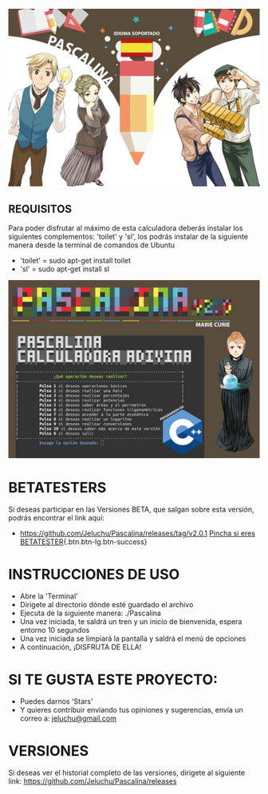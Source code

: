 ![Icono GDM](./Fotos/foto.png)

## REQUISITOS
Para poder disfrutar al máximo de esta calculadora deberás instalar los siguientes complementos: 'toilet' y 'sl', los podrás instalar de la siguiente manera desde la terminal de comandos de Ubuntu

- 'toilet' = sudo apt-get install toilet
- 'sl' = sudo apt-get install sl

![Icono GDM](./Fotos/foto2.png)

# BETATESTERS
Si deseas participar en las Versiones BETA, que salgan sobre esta versión, podrás encontrar el link aquí:

- https://github.com/Jeluchu/Pascalina/releases/tag/v2.0.1
[Pincha si eres BETATESTER](https://github.com/Jeluchu/Pascalina/releases/tag/v2.0.1){.btn.btn-lg.btn-success}

# INSTRUCCIONES DE USO
- Abre la 'Terminal'
- Dirigete al directorio dónde esté guardado el archivo
- Ejecuta de la siguiente manera: ./Pascalina
- Una vez iniciada, te saldrá un tren y un inicio de bienvenida, espera entorno 10 segundos
- Una vez iniciada se limpiará la pantalla y saldrá el menú de opciones
- A continuación, ¡DISFRUTA DE ELLA!

# SI TE GUSTA ESTE PROYECTO:
- Puedes darnos 'Stars'
- Y quieres contribuir enviando tus opiniones y sugerencias, envía un correo a: jeluchu@gmail.com

# VERSIONES
Si deseas ver el historial completo de las versiones, dirigete al siguiente link:
https://github.com/Jeluchu/Pascalina/releases
